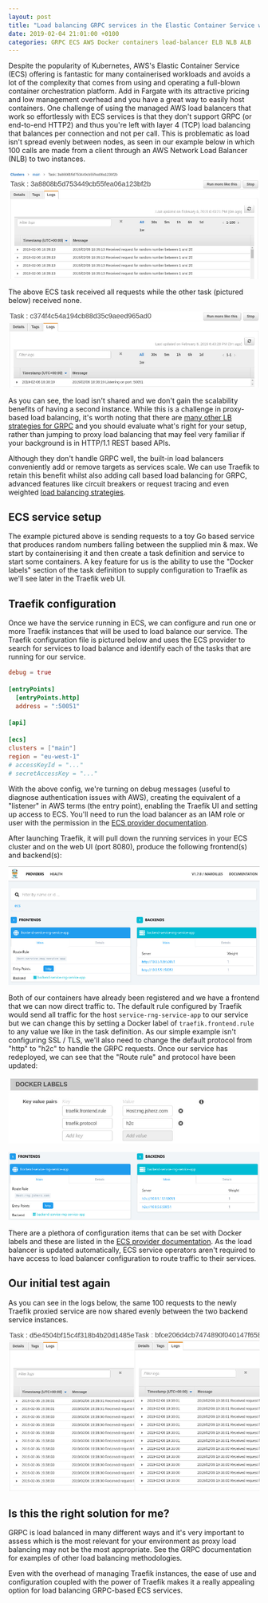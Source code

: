 ```yaml
---
layout: post
title: "Load balancing GRPC services in the Elastic Container Service with Traefik"
date: 2019-02-04 21:01:00 +0100
categories: GRPC ECS AWS Docker containers load-balancer ELB NLB ALB
---
```


Despite the popularity of Kubernetes, AWS's Elastic Container Service (ECS)
offering is fantastic for many containerised workloads and avoids a lot of the
complexity that comes from using and operating a full-blown container
orchestration platform. Add in Fargate with its attractive pricing and low
management overhead and you have a great way to easily host containers. One
challenge of using the managed AWS load balancers that work so effortlessly
with ECS services is that they don't support GRPC (or end-to-end HTTP2) and
thus you're left with layer 4 (TCP) load balancing that balances per connection
and not per call. This is problematic as load isn't spread evenly between
nodes, as seen in our example below in which 100 calls are made from a client
through an AWS Network Load Balancer (NLB) to two instances.

![This ECS task received all of our test requests](/assets/traefik-load-balancing/all-requests.jpg)

The above ECS task received all requests while the other task (pictured below)
received none.

![This ECS task received no requests](/assets/traefik-load-balancing/no-requests.jpg)

As you can see, the load isn't shared and we don't gain the scalability
benefits of having a second instance. While this is a challenge in proxy-based
load balancing, it's worth noting that there are [many other LB strategies for GRPC]
and you should evaluate what's right for your setup, rather than jumping to
proxy load balancing that may feel very familiar if your background is in
HTTP/1.1 REST based APIs.

Although they don't handle GRPC well, the built-in load balancers conveniently
add or remove targets as services scale. We can use Traefik to retain this
benefit whilst also adding call based load balancing for GRPC, advanced features
like circuit breakers or request tracing and even weighted [load balancing
strategies].

[many other LB strategies for GRPC]: https://grpc.io/blog/loadbalancing
[load balancing strategies]: https://docs.traefik.io/basics/#load-balancing

## ECS service setup

The example pictured above is sending requests to a toy Go based service that
produces random numbers falling between the supplied min & max. We start by
containerising it and then create a task definition and service to start some
containers. A key feature for us is the ability to use the "Docker labels"
section of the task definition to supply configuration to Traefik as we'll
see later in the Traefik web UI.

## Traefik configuration

Once we have the service running in ECS, we can configure and run one or more
Traefik instances that will be used to load balance our service. The Traefik
configuration file is pictured below and uses the ECS provider to search for
services to load balance and identify each of the tasks that are running for
our service.

```toml
debug = true

[entryPoints]
  [entryPoints.http]
  address = ":50051"

[api]

[ecs]
clusters = ["main"]
region = "eu-west-1"
# accessKeyId = "..."
# secretAccessKey = "..."
```

With the above config, we're turning on debug messages (useful to diagnose
authentication issues with AWS), creating the equivalent of a "listener" in
AWS terms (the entry point), enabling the Traefik UI and setting up access to
ECS. You'll need to run the load balancer as an IAM role or user with the
permission in the [ECS provider documentation].

After launching Traefik, it will pull down the running services in your ECS
cluster and on the web UI (port 8080), produce the following frontend(s) and
backend(s):

![The Traefik web UI shows one frontend with the Host service-rng-service-app and one backend with both of our containers](/assets/traefik-load-balancing/traefik.jpg)

Both of our containers have already been registered and we have a frontend that
we can now direct traffic to. The default rule configured by Traefik would send
all traffic for the host `service-rng-service-app` to our service but we can
change this by setting a Docker label of `traefik.frontend.rule` to any value we
like in the task definition. As our simple example isn't configuring SSL / TLS,
we'll also need to change the default protocol from "http" to "h2c" to handle the
GRPC requests. Once our service has redeployed, we can see that the "Route rule"
and protocol have been updated:

![The container in our task definition has a Docker label set to change the route rule](/assets/traefik-load-balancing/docker-label.jpg)

![The frontend in Traefik shows the new value](/assets/traefik-load-balancing/updated-route-rule.jpg)

There are a plethora of configuration items that can be set with Docker labels
and these are listed in the [ECS provider documentation]. As the load balancer
is updated automatically, ECS service operators aren't required to have access
to load balancer configuration to route traffic to their services.

[ECS provider documentation]: https://docs.traefik.io/configuration/backends/ecs/

## Our initial test again

As you can see in the logs below, the same 100 requests to the newly Traefik
proxied service are now shared evenly between the two backend service
instances.

![Two ECS task logs with equal load](/assets/traefik-load-balancing/after-traefik.jpg)


## Is this the right solution for me?

GRPC is load balanced in many different ways and it's very important to assess
which is the most relevant for your environment as proxy load balancing may not
be the most appropriate. See the GRPC documentation for examples of other load
balancing methodologies.

Even with the overhead of managing Traefik instances, the ease of use and
configuration coupled with the power of Traefik makes it a really appealing
option for load balancing GRPC-based ECS services.
